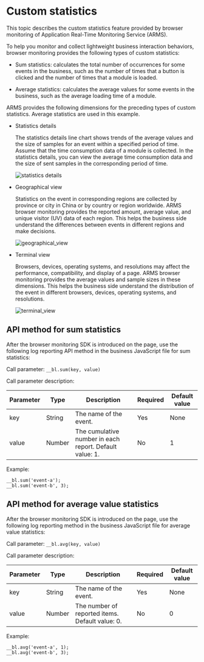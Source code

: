 # Custom statistics

This topic describes the custom statistics feature provided by browser monitoring of Application Real-Time Monitoring Service \(ARMS\).

To help you monitor and collect lightweight business interaction behaviors, browser monitoring provides the following types of custom statistics:

-   Sum statistics: calculates the total number of occurrences for some events in the business, such as the number of times that a button is clicked and the number of times that a module is loaded.

-   Average statistics: calculates the average values for some events in the business, such as the average loading time of a module.


ARMS provides the following dimensions for the preceding types of custom statistics. Average statistics are used in this example.

-   Statistics details

    The statistics details line chart shows trends of the average values and the size of samples for an event within a specified period of time. Assume that the time consumption data of a module is collected. In the statistics details, you can view the average time consumption data and the size of sent samples in the corresponding period of time.

    ![statistics details](https://static-aliyun-doc.oss-accelerate.aliyuncs.com/assets/img/en-US/6092576751/p43703.png)

-   Geographical view

    Statistics on the event in corresponding regions are collected by province or city in China or by country or region worldwide. ARMS browser monitoring provides the reported amount, average value, and unique visitor \(UV\) data of each region. This helps the business side understand the differences between events in different regions and make decisions.

    ![geographical_view](https://static-aliyun-doc.oss-accelerate.aliyuncs.com/assets/img/en-US/9626278061/p43705.png)

-   Terminal view

    Browsers, devices, operating systems, and resolutions may affect the performance, compatibility, and display of a page. ARMS browser monitoring provides the average values and sample sizes in these dimensions. This helps the business side understand the distribution of the event in different browsers, devices, operating systems, and resolutions.

    ![terminal_view](https://static-aliyun-doc.oss-accelerate.aliyuncs.com/assets/img/en-US/9626278061/p43706.png)


## API method for sum statistics

After the browser monitoring SDK is introduced on the page, use the following log reporting API method in the business JavaScript file for sum statistics:

Call parameter: `__bl.sum(key, value)`

Call parameter description:

|Parameter|Type|Description|Required|Default value|
|---------|----|-----------|--------|-------------|
|key|String|The name of the event.|Yes|None|
|value|Number|The cumulative number in each report. Default value: 1.|No|1|

Example:

```
__bl.sum('event-a');
__bl.sum('event-b', 3);
```

## API method for average value statistics

After the browser monitoring SDK is introduced on the page, use the following log reporting method in the business JavaScript file for average value statistics:

Call parameter: `__bl.avg(key, value)`

Call parameter description:

|Parameter|Type|Description|Required|Default value|
|---------|----|-----------|--------|-------------|
|key|String|The name of the event.|Yes|None|
|value|Number|The number of reported items. Default value: 0.|No|0|

Example:

```
__bl.avg('event-a', 1);
__bl.avg('event-b', 3);
```

